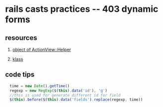 # rails casts practices -- 403 dynamic forms

## resources
1. [object of ActionView::Helper](apidock.com/rails/ActionView/Helpers/ActiveModelInstanceTag/object)

2. [klass](apidock.com/rails/ActiveRecord/Reflection/AssociationReflection/klass)

## code tips

```javascript
  time = new Date().getTime()
  regexp = new RegExp($(this).data('id'), 'g')
  //this is used for generate different id for field
  $(this).before($(this).data('fields').replace(regexp, time))
```

  


